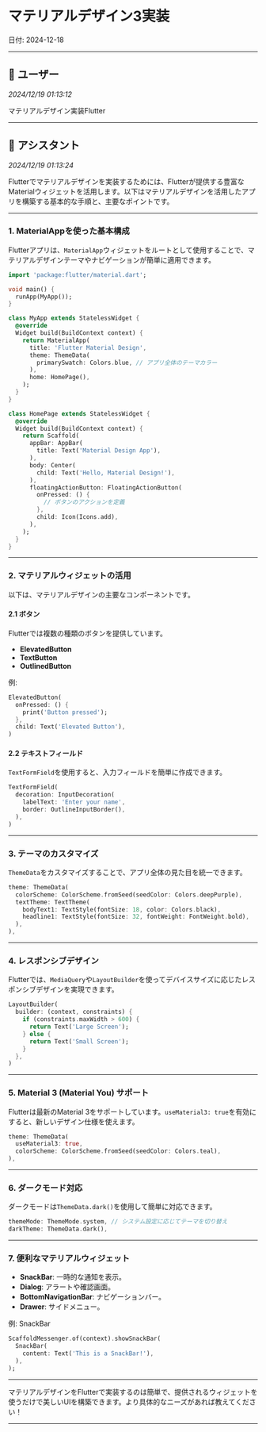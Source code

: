 # マテリアルデザイン3実装

日付: 2024-12-18

---

## 👤 ユーザー
*2024/12/19 01:13:12*

マテリアルデザイン実装Flutter

---

## 🤖 アシスタント
*2024/12/19 01:13:24*

Flutterでマテリアルデザインを実装するためには、Flutterが提供する豊富なMaterialウィジェットを活用します。以下はマテリアルデザインを活用したアプリを構築する基本的な手順と、主要なポイントです。

---

### 1. **MaterialAppを使った基本構成**
Flutterアプリは、`MaterialApp`ウィジェットをルートとして使用することで、マテリアルデザインテーマやナビゲーションが簡単に適用できます。

```dart
import 'package:flutter/material.dart';

void main() {
  runApp(MyApp());
}

class MyApp extends StatelessWidget {
  @override
  Widget build(BuildContext context) {
    return MaterialApp(
      title: 'Flutter Material Design',
      theme: ThemeData(
        primarySwatch: Colors.blue, // アプリ全体のテーマカラー
      ),
      home: HomePage(),
    );
  }
}

class HomePage extends StatelessWidget {
  @override
  Widget build(BuildContext context) {
    return Scaffold(
      appBar: AppBar(
        title: Text('Material Design App'),
      ),
      body: Center(
        child: Text('Hello, Material Design!'),
      ),
      floatingActionButton: FloatingActionButton(
        onPressed: () {
          // ボタンのアクションを定義
        },
        child: Icon(Icons.add),
      ),
    );
  }
}
```

---

### 2. **マテリアルウィジェットの活用**
以下は、マテリアルデザインの主要なコンポーネントです。

#### 2.1 ボタン
Flutterでは複数の種類のボタンを提供しています。

- **ElevatedButton**
- **TextButton**
- **OutlinedButton**

例:
```dart
ElevatedButton(
  onPressed: () {
    print('Button pressed');
  },
  child: Text('Elevated Button'),
)
```

#### 2.2 テキストフィールド
`TextFormField`を使用すると、入力フィールドを簡単に作成できます。

```dart
TextFormField(
  decoration: InputDecoration(
    labelText: 'Enter your name',
    border: OutlineInputBorder(),
  ),
)
```

---

### 3. **テーマのカスタマイズ**
`ThemeData`をカスタマイズすることで、アプリ全体の見た目を統一できます。

```dart
theme: ThemeData(
  colorScheme: ColorScheme.fromSeed(seedColor: Colors.deepPurple),
  textTheme: TextTheme(
    bodyText1: TextStyle(fontSize: 18, color: Colors.black),
    headline1: TextStyle(fontSize: 32, fontWeight: FontWeight.bold),
  ),
),
```

---

### 4. **レスポンシブデザイン**
Flutterでは、`MediaQuery`や`LayoutBuilder`を使ってデバイスサイズに応じたレスポンシブデザインを実現できます。

```dart
LayoutBuilder(
  builder: (context, constraints) {
    if (constraints.maxWidth > 600) {
      return Text('Large Screen');
    } else {
      return Text('Small Screen');
    }
  },
)
```

---

### 5. **Material 3 (Material You) サポート**
Flutterは最新のMaterial 3をサポートしています。`useMaterial3: true`を有効にすると、新しいデザイン仕様を使えます。

```dart
theme: ThemeData(
  useMaterial3: true,
  colorScheme: ColorScheme.fromSeed(seedColor: Colors.teal),
),
```

---

### 6. **ダークモード対応**
ダークモードは`ThemeData.dark()`を使用して簡単に対応できます。

```dart
themeMode: ThemeMode.system, // システム設定に応じてテーマを切り替え
darkTheme: ThemeData.dark(),
```

---

### 7. **便利なマテリアルウィジェット**
- **SnackBar**: 一時的な通知を表示。
- **Dialog**: アラートや確認画面。
- **BottomNavigationBar**: ナビゲーションバー。
- **Drawer**: サイドメニュー。

例: SnackBar
```dart
ScaffoldMessenger.of(context).showSnackBar(
  SnackBar(
    content: Text('This is a SnackBar!'),
  ),
);
```

---

マテリアルデザインをFlutterで実装するのは簡単で、提供されるウィジェットを使うだけで美しいUIを構築できます。より具体的なニーズがあれば教えてください！

---
